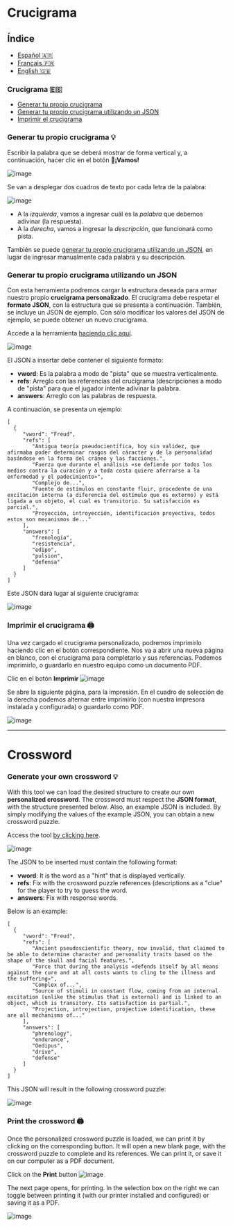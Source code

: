 # Crucigrama

## **Índice**
- [Español 🇦🇷](#crucigrama-)
- [Français 🇫🇷](README.fr.md)
- [English 🇬🇧](README.en.md)


### **Crucigrama** 🇪🇸
- [Generar tu propio crucigrama](#generar-tu-propio-crucigrama-)
- [Generar tu propio crucigrama utilizando un JSON](#generar-tu-propio-crucigrama-utilizando-un-json)
- [Imprimir el crucigrama](#imprimir-el-crucigrama-)


### **Generar tu propio crucigrama** 💡

Escribir la palabra que se deberá mostrar de forma vertical y, a continuación, hacer clic en el botón **🚀¡Vamos!**

![image](https://github.com/user-attachments/assets/98f0cb78-671c-40be-9a90-c68a7f5fdb4d)

Se van a desplegar dos cuadros de texto por cada letra de la palabra:

![image](https://github.com/user-attachments/assets/3caaa2f5-36b9-478e-be74-3a785afb53c3)

- A la _izquierda_, vamos a ingresar cuál es la _palabra_ que debemos adivinar (la respuesta).
- A la _derecha_, vamos a ingresar la _descripción_, que funcionará como pista.

También se puede [generar tu propio crucigrama utilizando un JSON](#generar-tu-propio-crucigrama-utilizando-un-json), en lugar de ingresar manualmente cada palabra y su descripción.

### **Generar tu propio crucigrama utilizando un JSON**

Con esta herramienta podremos cargar la estructura deseada para armar nuestro propio **crucigrama personalizado**. El crucigrama debe respetar el **formato JSON**, con la estructura que se presenta a continuación. También, se incluye un JSON de ejemplo. Con sólo modificar los valores del JSON de ejemplo, se puede obtener un nuevo crucigrama.

Accede a la herramienta [haciendo clic aquí](https://m0nt4ld0.github.io/crucigrama/).

![image](https://github.com/user-attachments/assets/d6b948e3-97ff-4738-8f10-0515ac57b297)

El JSON a insertar debe contener el siguiente formato:

- **vword**: Es la palabra a modo de "pista" que se muestra verticalmente.
- **refs**: Arreglo con las referencias del crucigrama (descripciones a modo de "pista" para que el jugador intente adivinar la palabra.
- **answers**: Arreglo con las palabras de respuesta.

A continuación, se presenta un ejemplo:

```
[
  {
     "vword": "Freud",
     "refs": [
        "Antigua teoría pseudocientífica, hoy sin validez, que afirmaba poder determinar rasgos del cáracter y de la personalidad basándose en la forma del cráneo y las facciones.",
        "Fuerza que durante el análisis «se defiende por todos los medios contra la curación y a toda costa quiere aferrarse a la enfermedad y el padecimiento»",
        "Complejo de...",
        "Fuente de estímulos en constante fluir, procedente de una excitación interna (a diferencia del estímulo que es externo) y está ligada a un objeto, el cual es transitorio. Su satisfacción es parcial.",
        "Proyección, introyección, identificación proyectiva, todos estos son mecanismos de..."
     ],
     "answers": [
        "frenologia",
        "resistencia",
        "edipo",
        "pulsion",
        "defensa"       
     ]
  }
]
```
Este JSON dará lugar al siguiente crucigrama:

![image](https://github.com/user-attachments/assets/c9478e37-1f0a-4a0e-9260-5c45e713d6e3)

### **Imprimir el crucigrama** 🖨️

Una vez cargado el crucigrama personalizado, podremos imprimirlo haciendo clic en el botón correspondiente. Nos va a abrir una nueva página en blanco, con el crucigrama para completarlo y sus referencias. Podemos imprimirlo, o guardarlo en nuestro equipo como un documento PDF.

Clic en el botón **Imprimir**
![image](https://github.com/user-attachments/assets/e7f20174-c0e0-4fe5-b842-3612a6768fd7)

Se abre la siguiente página, para la impresión. En el cuadro de selección de la derecha podemos alternar entre imprimirlo (con nuestra impresora instalada y configurada) o guardarlo como PDF.

![image](https://github.com/user-attachments/assets/12a88238-b609-42be-a203-69f1f96f4de0)

---
# Crossword
### **Generate your own crossword** 💡

With this tool we can load the desired structure to create our own **personalized crossword**. The crossword must respect the **JSON format**, with the structure presented below. Also, an example JSON is included. By simply modifying the values ​​of the example JSON, you can obtain a new crossword puzzle.

Access the tool [by clicking here](https://m0nt4ld0.github.io/crucigrama/).

![image](https://github.com/user-attachments/assets/d6b948e3-97ff-4738-8f10-0515ac57b297)

The JSON to be inserted must contain the following format:

- **vword**: It is the word as a "hint" that is displayed vertically.
- **refs**: Fix with the crossword puzzle references (descriptions as a "clue" for the player to try to guess the word.
- **answers**: Fix with response words.

Below is an example:

```
[
  {
     "vword": "Freud",
     "refs": [
        "Ancient pseudoscientific theory, now invalid, that claimed to be able to determine character and personality traits based on the shape of the skull and facial features.",
        "Force that during the analysis «defends itself by all means against the cure and at all costs wants to cling to the illness and the suffering»",
        "Complex of...",
        "Source of stimuli in constant flow, coming from an internal excitation (unlike the stimulus that is external) and is linked to an object, which is transitory. Its satisfaction is partial.",
        "Projection, introjection, projective identification, these are all mechanisms of..."
     ],
     "answers": [
        "phrenology",
        "endurance",
        "Oedipus",
        "drive",
        "defense"       
     ]
  }
]
```
This JSON will result in the following crossword puzzle:

![image](https://github.com/user-attachments/assets/c9478e37-1f0a-4a0e-9260-5c45e713d6e3)

### **Print the crossword** 🖨️
Once the personalized crossword puzzle is loaded, we can print it by clicking on the corresponding button. It will open a new blank page, with the crossword puzzle to complete and its references. We can print it, or save it on our computer as a PDF document.

Click on the **Print** button
![image](https://github.com/user-attachments/assets/e7f20174-c0e0-4fe5-b842-3612a6768fd7)

The next page opens, for printing. In the selection box on the right we can toggle between printing it (with our printer installed and configured) or saving it as a PDF.

![image](https://github.com/user-attachments/assets/12a88238-b609-42be-a203-69f1f96f4de0)
